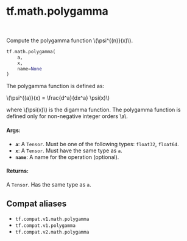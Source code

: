 <div itemscope itemtype="http://developers.google.com/ReferenceObject">
<meta itemprop="name" content="tf.math.polygamma" />
<meta itemprop="path" content="Stable" />
</div>

# tf.math.polygamma

<!-- Insert buttons and diff -->

<table class="tfo-notebook-buttons tfo-api" align="left">
</table>



Compute the polygamma function \\(\psi^{(n)}(x)\\).

``` python
tf.math.polygamma(
    a,
    x,
    name=None
)
```



<!-- Placeholder for "Used in" -->

The polygamma function is defined as:


\\(\psi^{(a)}(x) = \frac{d^a}{dx^a} \psi(x)\\)

where \\(\psi(x)\\) is the digamma function.
The polygamma function is defined only for non-negative integer orders \\a\\.

#### Args:


* <b>`a`</b>: A `Tensor`. Must be one of the following types: `float32`, `float64`.
* <b>`x`</b>: A `Tensor`. Must have the same type as `a`.
* <b>`name`</b>: A name for the operation (optional).


#### Returns:

A `Tensor`. Has the same type as `a`.


## Compat aliases

* `tf.compat.v1.math.polygamma`
* `tf.compat.v1.polygamma`
* `tf.compat.v2.math.polygamma`


